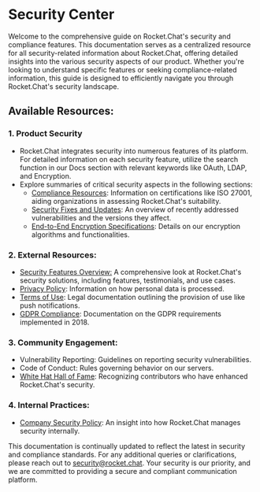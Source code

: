 # Security Center

Welcome to the comprehensive guide on Rocket.Chat's security and compliance features. This documentation serves as a centralized resource for all security-related information about Rocket.Chat, offering detailed insights into the various security aspects of our product. Whether you're looking to understand specific features or seeking compliance-related information, this guide is designed to efficiently navigate you through Rocket.Chat's security landscape.

## Available Resources:

### 1. Product Security

* Rocket.Chat integrates security into numerous features of its platform. For detailed information on each security feature, utilize the search function in our Docs section with relevant keywords like OAuth, LDAP, and Encryption.
* Explore summaries of critical security aspects in the following sections:
  * [Compliance Resources](compliance-resources.md): Information on certifications like ISO 27001, aiding organizations in assessing Rocket.Chat's suitability.
  * [Security Fixes and Updates](security-fixes-and-updates/): An overview of recently addressed vulnerabilities and the versions they affect.
  * [End-to-End Encryption Specifications](end-to-end-encryption-specifications.md): Details on our encryption algorithms and functionalities.

### **2. External Resources**:

* [Security Features Overview:](https://www.rocket.chat/enterprise/security-compliance) A comprehensive look at Rocket.Chat's security solutions, including features, testimonials, and use cases.
* [Privacy Policy](https://docs.rocket.chat/customer-center/privacy-center/rocket.chat-privacy-policy): Information on how personal data is processed.
* [Terms of Use](../../applicable-terms/additional-terms/terms-of-use.md): Legal documentation outlining the provision of use like push notifications.
* [GDPR Compliance](../legal-center/gdpr.md): Documentation on the GDPR requirements implemented in 2018.

### **3. Community Engagement**:

* Vulnerability Reporting: Guidelines on reporting security vulnerabilities.
* Code of Conduct: Rules governing behavior on our servers.
* [White Hat Hall of Fame](https://handbook.rocket.chat/departments-and-operations/security/whitehat-hall-of-fame): Recognizing contributors who have enhanced Rocket.Chat's security.

### **4. Internal Practices**:

* [Company Security Policy](https://handbook.rocket.chat/departments-and-operations/security/security-policy): An insight into how Rocket.Chat manages security internally.

This documentation is continually updated to reflect the latest in security and compliance standards. For any additional queries or clarifications, please reach out to [security@rocket.chat](mailto:security@rocket.chat). Your security is our priority, and we are committed to providing a secure and compliant communication platform.
